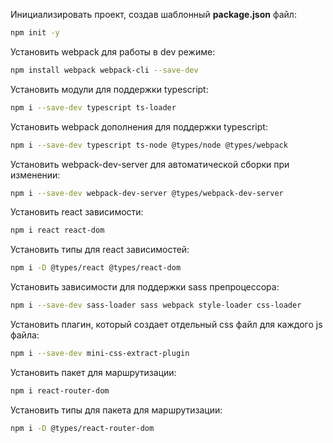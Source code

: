 Инициализировать проект, создав шаблонный **package.json** файл:
```bash
npm init -y
```
Установить webpack для работы в dev режиме:
```bash
npm install webpack webpack-cli --save-dev
```
Установить модули для поддержки typescript:
```bash
npm i --save-dev typescript ts-loader
```
Установить webpack дополнения для поддержки typescript:
```bash
npm i --save-dev typescript ts-node @types/node @types/webpack
```
Установить webpack-dev-server для автоматической сборки при изменении:
```bash
npm i --save-dev webpack-dev-server @types/webpack-dev-server
```
Установить react зависимости:
```bash
npm i react react-dom
```
Установить типы для react зависимостей: 
```bash
npm i -D @types/react @types/react-dom
```
Установить зависимости для поддержки sass препроцессора: 
```bash
npm i --save-dev sass-loader sass webpack style-loader css-loader
```
Установить плагин, который создает отдельный css файл для каждого js файла:
```bash
npm i --save-dev mini-css-extract-plugin
```
Установить пакет для маршрутизации:
```bash
npm i react-router-dom
```
Установить типы для пакета для маршрутизации:
```bash
npm i -D @types/react-router-dom
```